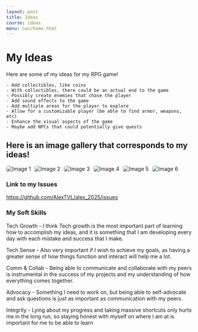 ```yaml
---
layout: post
title: Ideas
course: ideas 
menu: nav/home.html
---
```


<style>
    .grid-container {
        display: grid;
        grid-template-columns: repeat(auto-fill, minmax(150px, 1fr)); 
        gap: 10px;
    }
    .grid-item {
        text-align: center;
    }
    .grid-item img {
        width: 100%;
        height: 100px; 
        object-fit: contain; 
    }
    .grid-item p {
        margin: 5px 0;
    }

     .image-gallery {
        display: flex;
        flex-wrap: nowrap;
        overflow-x: auto;
        gap: 10px;
        }

    .image-gallery img {
        max-height: 150px;
        object-fit: cover;
        border-radius: 5px;
    }
</style>

# My Ideas

Here are some of my ideas for my RPG game!

    - Add collectibles, like coins 
    - With collectibles, there could be an actual end to the game
    - Possibly create enemies that chase the player
    - Add sound effects to the game
    - Add multiple areas for the player to explore
    - Allow for a customizable player (be able to find armor, weapons, etc)
    - Enhance the visual aspects of the game
    - Maybe add NPCs that could potentially give quests


## Here is an image gallery that corresponds to my ideas!

<div class="image-gallery">
  <img src="{{site.baseurl}}/images/coin.jpg" alt="Image 1">
  <img src="{{site.baseurl}}/images/rpg/goomba.png" alt="Image 2">
  <img src="{{site.baseurl}}/images/rpg/map.jpg" alt="Image 3">
  <img src="{{site.baseurl}}/images/rpg/armor.jpg" alt="Image 4">
  <img src="{{site.baseurl}}/images/rpg/graphics.jpg" alt="Image 5">
  <img src="{{site.baseurl}}/images/rpg/solaire.png" alt="Image 6">
</div> 



### Link to my Issues
https://github.com/AlexTVL/alex_2025/issues



### My Soft Skills 

Tech Growth - I think Tech growth is the most important part of learning how to accomplish my ideas, and it is something that I am developing every day with each mistake and success that I make.

Tech Sense - Also very important if I wish to achieve my goals, as having a greater sense of how things function and interact will help me a lot.

Comm & Collab - Being able to communicate and collaborate with my peers is instrumental in the success of my projects and my understanding of how everything comes together.

Advocacy - Something I need to work on, but being able to self-advocate and ask questions is just as important as communication with my peers.

Integrity - Lying about my progress and taking massive shortcuts only hurts me in the long run, so staying honest with myself on where I am at is important for me to be able to learn 

